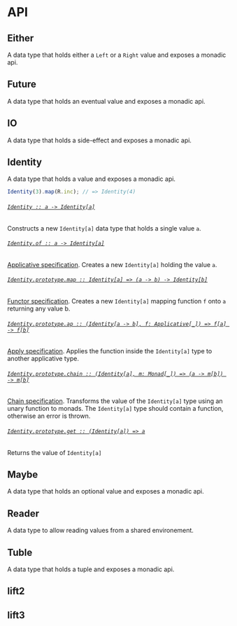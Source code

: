 # API


## Either

A data type that holds either a `Left` or a `Right` value and exposes a monadic api.



## Future

A data type that holds an eventual value and exposes a monadic api.



## IO

A data type that holds a side-effect and exposes a monadic api.



## Identity

A data type that holds a value and exposes a monadic api.

```js
Identity(3).map(R.inc); // => Identity(4)
```

<h6 name="Identity"><code><a href="https://github.com/stoeffel/ramda-fantasy/blob/docs/src/Identity.js#L14">Identity :: a -> Identity[a]</a></code></h6>

Constructs a new `Identity[a]` data type that holds a single
value `a`.

<h6 name="Identity.of"><code><a href="https://github.com/stoeffel/ramda-fantasy/blob/docs/src/Identity.js#L26">Identity.of :: a -> Identity[a]</a></code></h6>

[Applicative specification][applicative-spec]. Creates a new `Identity[a]` holding the value `a`.

<h6 name="Identity.prototype.map"><code><a href="https://github.com/stoeffel/ramda-fantasy/blob/docs/src/Identity.js#L35">Identity.prototype.map :: Identity[a] => (a -> b) -> Identity[b]</a></code></h6>

[Functor specification][functor-spec]. Creates a new `Identity[a]` mapping function `f` onto
`a` returning any value b.

<h6 name="Identity.prototype.ap"><code><a href="https://github.com/stoeffel/ramda-fantasy/blob/docs/src/Identity.js#L44">Identity.prototype.ap :: (Identity[a -> b], f: Applicative[_]) => f[a] -> f[b]</a></code></h6>

[Apply specification][apply-spec]. Applies the function inside the `Identity[a]`
type to another applicative type.

<h6 name="Identity.prototype.chain"><code><a href="https://github.com/stoeffel/ramda-fantasy/blob/docs/src/Identity.js#L53">Identity.prototype.chain :: (Identity[a], m: Monad[_]) => (a -> m[b]) -> m[b]</a></code></h6>

[Chain specification][chain-spec]. Transforms the value of the `Identity[a]`
type using an unary function to monads. The `Identity[a]` type
should contain a function, otherwise an error is thrown.

<h6 name="Identity.prototype.get"><code><a href="https://github.com/stoeffel/ramda-fantasy/blob/docs/src/Identity.js#L63">Identity.prototype.get :: (Identity[a]) => a</a></code></h6>

Returns the value of `Identity[a]`



## Maybe

A data type that holds an optional value and exposes a monadic api.



## Reader

A data type to allow reading values from a shared environement.



## Tuble

A data type that holds a tuple and exposes a monadic api.



## lift2



## lift3



[functor-spec]: https://github.com/fantasyland/fantasy-land#functor
[apply-spec]: https://github.com/fantasyland/fantasy-land#apply
[applicative-spec]: https://github.com/fantasyland/fantasy-land#applicative
[chain-spec]: https://github.com/fantasyland/fantasy-land#chain

